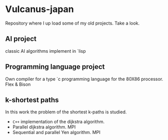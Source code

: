 # Vulcanus-japan
Repository where I up load some of my old projects. Take a look.

## AI project
classic AI algorithms implement in `lisp

## Programming language project

Own compiler for a type `c programming language for the 80X86 processor. Flex & Bison

## k-shortest paths

In this work the problem of the shortest k-paths is studied.
* `C++` implementation of the dijkstra algorithm.
* Parallel dijkstra algorithm. MPI
* Sequential and parallel Yen algorithm. MPI
